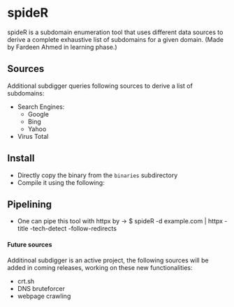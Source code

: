 # spideR
spideR is a subdomain enumeration tool that uses different data sources to derive a complete exhaustive list of subdomains for a given domain. (Made by Fardeen Ahmed in learning phase.)

## Sources
Additional subdigger queries following sources to derive a list of subdomains:

- Search Engines:
  - Google
  - Bing
  - Yahoo
- Virus Total

## Install

- Directly copy the binary from the `binaries` subdirectory
- Compile it using the following:

## Pipelining 

- One can pipe this tool with httpx by -> $ spideR -d example.com | httpx -title -tech-detect -follow-redirects


#### Future sources

Additinoal subdigger is an active project, the following sources will be added in coming releases, working on these new functionalities:
- crt.sh
- DNS bruteforcer
- webpage crawling
